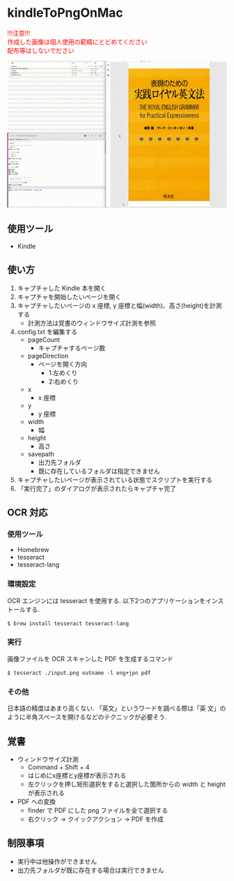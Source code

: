 # kindleToPngOnMac

<span style="color: red; ">
!!!注意!!!<br>
作成した画像は個人使用の範疇にとどめてください<br>
配布等はしないでださい
</span>

![demo](./images/image1.gif)

## 使用ツール

* Kindle

## 使い方

1. キャプチャした Kindle 本を開く
1. キャプチャを開始したいページを開く
1. キャプチャしたいページの x 座標, y 座標と幅(width)、高さ(height)を計測する
    * 計測方法は覚書のウィンドウサイズ計測を参照
1. config.txt を編集する
    * pageCount
        * キャプチャするページ数
    * pageDirection
        * ページを開く方向
            * 1:左めくり
            * 2:右めくり
    * x
        * x 座標
    * y
        * y 座標
    * width
        * 幅
    * height
        * 高さ
    * savepath
        * 出力先フォルダ
        * 既に存在しているフォルダは指定できません
1. キャプチャしたいページが表示されている状態でスクリプトを実行する
1. 「実行完了」のダイアログが表示されたらキャプチャ完了

## OCR 対応

### 使用ツール

* Homebrew
* tesseract
* tesseract-lang

### 環境設定

OCR エンジンには tesseract を使用する. 
以下2つのアプリケーションをインストールする. 

    $ brew install tesseract tesseract-lang

### 実行

画像ファイルを OCR スキャンした PDF を生成するコマンド

    $ tesseract ./input.png outname -l eng+jpn pdf

### その他

日本語の精度はあまり高くない. 
「英文」というワードを調べる際は「英 文」のように半角スペースを開けるなどのテクニックが必要そう. 


## 覚書

* ウィンドウサイズ計測
    * Command + Shift + 4
    * はじめにx座標とy座標が表示される
    * 左クリックを押し矩形選択をすると選択した箇所からの width と height が表示される
* PDF への変換
    * finder で PDF にした png ファイルを全て選択する
    * 右クリック → クイックアクション → PDF を作成

## 制限事項

* 実行中は他操作ができません
* 出力先フォルダが既に存在する場合は実行できません

